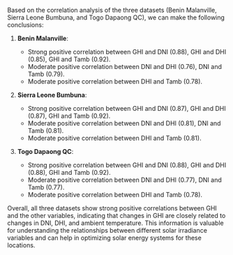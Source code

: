 Based on the correlation analysis of the three datasets (Benin Malanville, Sierra Leone Bumbuna, and Togo Dapaong QC), we can make the following conclusions:

1. **Benin Malanville**:
   - Strong positive correlation between GHI and DNI (0.88), GHI and DHI (0.85), GHI and Tamb (0.92).
   - Moderate positive correlation between DNI and DHI (0.76), DNI and Tamb (0.79).
   - Moderate positive correlation between DHI and Tamb (0.78).

2. **Sierra Leone Bumbuna**:
   - Strong positive correlation between GHI and DNI (0.87), GHI and DHI (0.87), GHI and Tamb (0.92).
   - Moderate positive correlation between DNI and DHI (0.81), DNI and Tamb (0.81).
   - Moderate positive correlation between DHI and Tamb (0.81).

3. **Togo Dapaong QC**:
   - Strong positive correlation between GHI and DNI (0.88), GHI and DHI (0.88), GHI and Tamb (0.92).
   - Moderate positive correlation between DNI and DHI (0.77), DNI and Tamb (0.77).
   - Moderate positive correlation between DHI and Tamb (0.78).

Overall, all three datasets show strong positive correlations between GHI and the other variables, indicating that changes in GHI are closely related to changes in DNI, DHI, and ambient temperature. This information is valuable for understanding the relationships between different solar irradiance variables and can help in optimizing solar energy systems for these locations.
